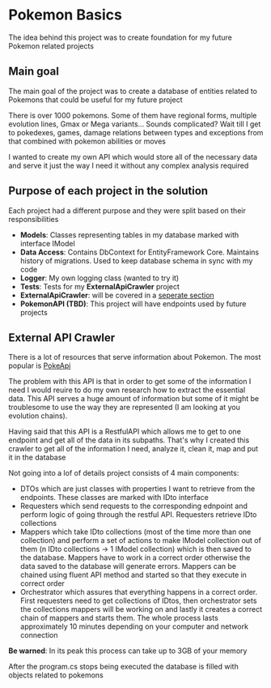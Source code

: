 # Pokemon Basics

The idea behind this project was to create foundation for my future Pokemon related projects

## Main goal

The main goal of the project was to create a database of entities related to Pokemons that could be useful for my future project

There is over 1000 pokemons. Some of them have regional forms, multiple evolution lines, Gmax or Mega variants... Sounds complicated? Wait till I get to pokedexes, games, damage relations between types and exceptions from that combined with pokemon abilities or moves

I wanted to create my own API which would store all of the necessary data and serve it just the way I need it without any complex analysis required

## Purpose of each project in the solution

Each project had a different purpose and they were split based on their responsibilities

- <b>Models</b>: Classes representing tables in my database marked with interface IModel
- <b>Data Access</b>: Contains DbContext for EntityFramework Core. Maintains history of migrations. Used to keep database schema in sync with my code
- <b>Logger</b>: My own logging class (wanted to try it)
- <b>Tests</b>: Tests for my <b>ExternalApiCrawler</b> project
- <b>ExternalApiCrawler</b>: will be covered in a [seperate section](#external-api-crawler)
- <b>PokemonAPI (TBD)</b>: This project will have endpoints used by future projects

## External API Crawler

There is a lot of resources that serve information about Pokemon. The most popular is [PokeApi](https://pokeapi.co/)

The problem with this API is that in order to get some of the information I need I would reuire to do my own research how to extract the essential data.
This API serves a huge amount of information but some of it might be troublesome to use the way they are represented (I am looking at you evolution chains).

Having said that this API is a RestfulAPI which allows me to get to one endpoint and get all of the data in its subpaths. That's why I created this crawler to get all of the information I need, analyze it, clean it, map and put it in the database

Not going into a lof of details project consists of 4 main components:
- DTOs which are just classes with properties I want to retrieve from the endpoints. These classes are marked with IDto interface
- Requesters which send requests to the corresponding ednpoint and perform logic of going through the restful API. Requesters retrieve IDto collections
- Mappers which take IDto collections (most of the time more than one collection) and perform a set of actions to make IModel collection out of them (n IDto collections -> 1 IModel collection) which is then saved to the database. Mappers have to work in a correct order otherwise the data saved to the database will generate errors. Mappers can be chained using fluent API method and started so that they execute in correct order
- Orchestrator which assures that everything happens in a correct order. First requesters need to get collections of IDtos, then orchestrator sets the collections mappers will be working on and lastly it creates a correct chain of mappers and starts them. The whole process lasts approximately 10 minutes depending on your computer and network connection

<b>Be warned</b>:
In its peak this process can take up to 3GB of your memory

After the program.cs stops being executed the database is filled with objects related to pokemons
